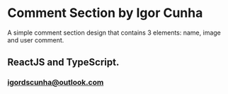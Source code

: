 # Comment Section by Igor Cunha

A simple comment section design that contains 3 elements: name, image and user comment.

## ReactJS and TypeScript.

### igordscunha@outlook.com